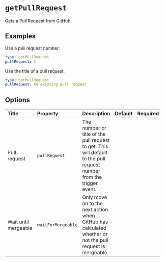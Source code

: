 # `getPullRequest`

Gets a Pull Request from GitHub.

## Examples

Use a pull request number:

```yaml
type: getPullRequest
pullRequest: 1
```

Use the title of a pull request:

```yaml
type: getPullRequest
pullRequest: An existing pull request
```

## Options

| Title | Property | Description | Default | Required |
| :---- | :--- | :---------- | :------ | :------- |
| Pull request | `pullRequest` | The number or title of the pull request to get. This will default to the pull request number from the trigger event. |  |  |
| Wait until mergeable | `waitForMergeable` | Only move on to the next action when GitHub has calculated whether or not the pull request is mergeable. |  |  |

